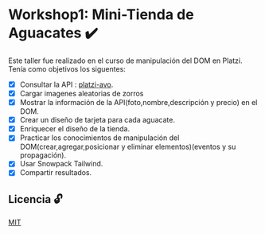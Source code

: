 # Workshop1: Mini-Tienda de Aguacates :heavy_check_mark:
Este taller fue realizado en el curso de manipulación del DOM en Platzi.
Tenía como objetivos los siguentes:
* [x] Consultar la API : [platzi-avo]("https://platzi-avo.vercel.app").
* [x] Cargar imagenes aleatorias de zorros
* [x] Mostrar la información de la API(foto,nombre,descripción y precio) en el DOM.
* [x] Crear un diseño de tarjeta para cada aguacate.
* [x] Enriquecer el diseño de la tienda.
* [x] Practicar los conocimientos de manipulación del DOM(crear,agregar,posicionar y eliminar elementos)(eventos y su propagación).
* [x] Usar Snowpack Tailwind.
* [x] Compartir resultados.
## Licencia :unlock:
[MIT](https://choosealicense.com/licenses/mit/)
